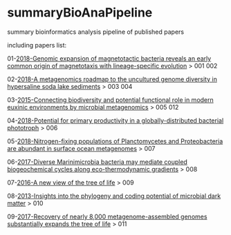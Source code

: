 # summaryBioAnaPipeline
summary bioinformatics analysis pipeline of published papers

including papers list:

01-[2018-Genomic expansion of magnetotactic bacteria reveals an early common origin of magnetotaxis with lineage-specific evolution](https://www.nature.com/articles/s41396-018-0098-9) > 001 002

02-[2018-A metagenomics roadmap to the uncultured genome diversity in hypersaline soda lake sediments](https://microbiomejournal.biomedcentral.com/articles/10.1186/s40168-018-0548-7) > 003 004

03-[2015-Connecting biodiversity and potential functional role in modern euxinic environments by microbial metagenomics](https://www.nature.com/articles/ismej2014254) > 005 012

04-[2018-Potential for primary productivity in a globally-distributed bacterial phototroph](https://www.ncbi.nlm.nih.gov/pmc/articles/PMC6018677/#CR12) > 006

05-[2018-Nitrogen-fixing populations of Planctomycetes and Proteobacteria are abundant in surface ocean metagenomes](https://www.nature.com/articles/s41564-018-0176-9) > 007

06-[2017-Diverse Marinimicrobia bacteria may mediate coupled biogeochemical cycles along eco-thermodynamic gradients](https://www.nature.com/articles/s41467-017-01376-9) > 008

07-[2016-A new view of the tree of life](https://www.nature.com/articles/nmicrobiol201648) > 009

08-[2013-Insights into the phylogeny and coding potential of microbial dark matter](https://www.nature.com/articles/nature12352) > 010

09-[2017-Recovery of nearly 8,000 metagenome-assembled genomes substantially expands the tree of life](https://www.nature.com/articles/s41564-017-0012-7) > 011

